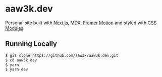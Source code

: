 # aaw3k.dev

Personal site built with [Next.js](https://nextjs.org/), [MDX](https://github.com/kentcdodds/mdx-bundler), [Framer Motion](https://www.framer.com/motion/) and styled with [CSS Modules](https://nextjs.org/docs/basic-features/built-in-css-support#adding-component-level-css).

## Running Locally

```bash
$ git clone https://github.com/aaw3k/aaw3k.dev.git
$ cd aaw3k.dev
$ yarn
$ yarn dev
```
